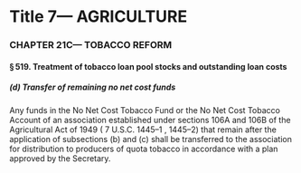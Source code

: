 
# Title 7— AGRICULTURE
### CHAPTER 21C— TOBACCO REFORM
#### § 519. Treatment of tobacco loan pool stocks and outstanding loan costs
##### (d) Transfer of remaining no net cost funds

Any funds in the No Net Cost Tobacco Fund or the No Net Cost Tobacco Account of an association established under sections 106A and 106B of the Agricultural Act of 1949 ( 7 U.S.C. 1445–1 , 1445–2) that remain after the application of subsections (b) and (c) shall be transferred to the association for distribution to producers of quota tobacco in accordance with a plan approved by the Secretary.
